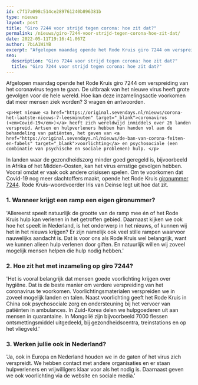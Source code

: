 ```yaml
---
id: c7f17a098c514ce289761240b896381b
type: nieuws
layout: post
title: "Giro 7244 voor strijd tegen corona: hoe zit dat?"
permalink: /nieuws/giro-7244-voor-strijd-tegen-corona-hoe-zit-dat/
date: 2022-05-11T19:16:41.067Z
author: 7biA1WiYB
excerpt: "Afgelopen maandag opende het Rode Kruis giro 7244 om verspreiding van het coronavirus tegen te gaan. De uitbraak van het nieuwe virus heeft grote gevolgen voor de hele wereld. Hoe kan deze inzamelingsactie voorkomen dat meer mensen ziek worden? 3 vragen én antwoorden.  "
seo:
  description: "Giro 7244 voor strijd tegen corona: hoe zit dat?"
  title: "Giro 7244 voor strijd tegen corona: hoe zit dat?"
---
```

Afgelopen maandag opende het Rode Kruis giro 7244 om verspreiding van het coronavirus tegen te gaan. De uitbraak van het nieuwe virus heeft grote gevolgen voor de hele wereld. Hoe kan deze inzamelingsactie voorkomen dat meer mensen ziek worden? 3 vragen én antwoorden.  

    <p>Het nieuwe <a href="https://original.sevendays.nl/nieuws/corona-het-laatste-nieuws-7-leesminuten" target="_blank">coronavirus (<em>Covid-19</em>)</a> heeft zich wereldwijd inmiddels over 26 landen verspreid. Artsen en hulpverleners hebben hun handen vol aan de behandeling van patiënten, het geven van <a href="https://original.sevendays.nl/nieuws/de-ban-van-corona-feiten-en-fabels" target="_blank">voorlichting</a> en psychosociale (een combinatie van psychische en sociale problemen) hulp. </p>
<p>In landen waar de gezondheidszorg minder goed geregeld is, bijvoorbeeld in Afrika of het Midden-Oosten, kan het virus ernstige gevolgen hebben. Vooral omdat er vaak ook andere crisissen spelen. Om te voorkomen dat Covid-19 nog meer slachtoffers maakt, opende het Rode Kruis <a href="https://doneer.rodekruis.nl/coronavirus" target="_blank">gironummer 7244</a>. Rode Kruis-woordvoerder Iris van Deinse legt uit hoe dat zit. </p>
<h3>1. Wanneer krijgt een ramp een eigen gironummer?</h3>
<p>'Allereerst speelt natuurlijk de grootte van de ramp mee én of het Rode Kruis hulp kan verlenen in het getroffen gebied. Daarnaast kijken we ook hoe het speelt in Nederland, is het onderwerp in het nieuws, of kunnen wij het in het nieuws krijgen? Er zijn namelijk ook veel stille rampen waarvoor nauwelijks aandacht is. Dat is voor ons als Rode Kruis wel belangrijk, want we kunnen alleen hulp verlenen door giften. En natuurlijk willen wij zoveel mogelijk mensen helpen die hulp nodig hebben.'</p>
<h3>2. Hoe zit het met inzameling op giro 7244?</h3>
<p>'Het is vooral belangrijk dat mensen goede voorlichting krijgen over hygiëne. Dat is de beste manier om verdere verspreiding van het coronavirus te voorkomen. Voorlichtingsmaterialen verspreiden we in zoveel mogelijk landen en talen. Naast voorlichting geeft het Rode Kruis in China ook psychosociale zorg en ondersteuning bij het vervoer van patiënten in ambulances. In Zuid-Korea delen we hulpgoederen uit aan mensen in quarantaine. In Mongolië zijn bijvoorbeeld 7000 flessen ontsmettingsmiddel uitgedeeld, bij gezondheidscentra, treinstations en op het vliegveld.'</p>
<h3>3. Werken jullie ook in Nederland?</h3>
<p>'Ja, ook in Europa en Nederland houden we in de gaten of het virus zich verspreidt. We hebben contact met andere organisaties en er staan hulpverleners en vrijwilligers klaar voor als het nodig is. Daarnaast geven we ook voorlichting via de website en sociale media.'</p>  
